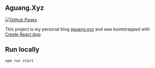 ## Aguang.Xyz

[![Github Pages](https://github.com/aguang-xyz/aguang.xyz/actions/workflows/deploy-pages.yml/badge.svg)](https://github.com/aguang-xyz/aguang.xyz/actions/workflows/deploy-pages.yml)

This project is my personal blog [aguang.xyz](http://aguang.xyz/) and was bootstrapped with [Create React App](https://github.com/facebook/create-react-app).



## Run locally

```bash
npm run start
```
